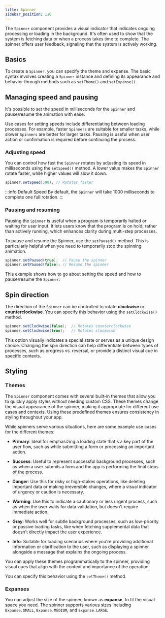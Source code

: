 ```yaml
---
title: Spinner
sidebar_position: 110
---
```


<DocChip chip="shadow" />
<DocChip chip="name" label="dwc-spinner" />
<DocChip chip='since' label='24.10' />
<JavadocLink type="spinner" location="com/webforj/component/spinner/Spinner" top='true'/>

The `Spinner` component provides a visual indicator that indicates ongoing processing or loading in the background. It's often used to show that the system is fetching data or when a process takes time to complete. The spinner offers user feedback, signaling that the system is actively working.

## Basics

To create a `Spinner`, you can specify the theme and expanse. The basic syntax involves creating a `Spinner` instance and defining its appearance and behavior through methods such as `setTheme()` and `setExpanse()`.

<ComponentDemo 
path='/webforj/spinnerdemo?' 
javaE='https://raw.githubusercontent.com/webforj/webforj-documentation/refs/heads/main/src/main/java/com/webforj/samples/views/spinner/SpinnerDemoView.java'
cssURL='https://raw.githubusercontent.com/webforj/webforj-documentation/main/src/main/resources/static/css/spinnerstyles/spinnerdemo.css'
height = '225px'
/>

## Managing speed and pausing

It's possible to set the speed in milliseconds for the `Spinner` and pause/resume the animation with ease. 

Use cases for setting speeds include differentiating between loading processes. For example, faster `Spinners` are suitable for smaller tasks, while slower `Spinners` are better for larger tasks. Pausing is useful when user action or confirmation is required before continuing the process.

### Adjusting speed

You can control how fast the `Spinner` rotates by adjusting its speed in milliseconds using the `setSpeed()` method. A lower value makes the `Spinner` rotate faster, while higher values will slow it down.

```java
spinner.setSpeed(500); // Rotates faster
```

:::info Default Speed
By default, the `Spinner` will take 1000 milliseconds to complete one full rotation.
:::

### Pausing and resuming

Pausing the `Spinner` is useful when a program is temporarily halted or waiting for user input. It lets users know that the program is on hold, rather than actively running, which enhances clarity during multi-step processes.

To pause and resume the Spinner, use the `setPaused()` method. This is particularly helpful when you need to temporarily stop the spinning animation.      

```java
spinner.setPaused(true);  // Pause the spinner
spinner.setPaused(false); // Resume the spinner
```

This example shows how to go about setting the speed and how to pause/resume the `Spinner`:

<ComponentDemo 
path='/webforj/spinnerspeeddemo?'  
javaE='https://raw.githubusercontent.com/webforj/webforj-documentation/refs/heads/main/src/main/java/com/webforj/samples/views/spinner/SpinnerSpeedDemoView.java'
cssURL='https://raw.githubusercontent.com/webforj/webforj-documentation/main/src/main/resources/static/css/spinnerstyles/spinnerspeeddemo.css'
height = '150px'
/>

## Spin direction

The direction of the `Spinner` can be controlled to rotate **clockwise** or **counterclockwise**. You can specify this behavior using the `setClockwise()` method.

```java
spinner.setClockwise(false);  // Rotates counterclockwise
spinner.setClockwise(true);   // Rotates clockwise
```

This option visually indicates a special state or serves as a unique design choice. Changing the spin direction can help differentiate between types of processes, such as progress vs. reversal, or provide a distinct visual cue in specific contexts.

<ComponentDemo 
path='/webforj/spinnerdirectiondemo?' 
javaE='https://raw.githubusercontent.com/webforj/webforj-documentation/refs/heads/main/src/main/java/com/webforj/samples/views/spinner/SpinnerDirectionDemoView.java'
height = '150px'
/>

## Styling

### Themes

The `Spinner` component comes with several built-in themes that allow you to quickly apply styles without needing custom CSS. These themes change the visual appearance of the spinner, making it appropriate for different use cases and contexts. Using these predefined themes ensures consistency in styling throughout your app.

While spinners serve various situations, here are some example use cases for the different themes:

- **Primary**: Ideal for emphasizing a loading state that's a key part of the user flow, such as while submitting a form or processing an important action.
  
- **Success**: Useful to represent successful background processes, such as when a user submits a form and the app is performing the final steps of the process.
  
- **Danger**: Use this for risky or high-stakes operations, like deleting important data or making irreversible changes, where a visual indicator of urgency or caution is necessary.
  
- **Warning**: Use this to indicate a cautionary or less urgent process, such as when the user waits for data validation, but doesn't require immediate action.

- **Gray**: Works well for subtle background processes, such as low-priority or passive loading tasks, like when fetching supplemental data that doesn't directly impact the user experience.
  
- **Info**: Suitable for loading scenarios where you're providing additional information or clarification to the user, such as displaying a spinner alongside a message that explains the ongoing process.

You can apply these themes programmatically to the spinner, providing visual cues that align with the context and importance of the operation.

You can specify this behavior using the `setTheme()` method.

<ComponentDemo 
path='/webforj/spinnerthemedemo?' 
javaE='https://raw.githubusercontent.com/webforj/webforj-documentation/refs/heads/main/src/main/java/com/webforj/samples/views/spinner/SpinnerThemeDemoView.java'
cssURL='https://raw.githubusercontent.com/webforj/webforj-documentation/main/src/main/resources/static/css/spinnerstyles/spinnerthemedemo.css'
height = '100px'
/>

### Expanses

You can adjust the size of the spinner, known as **expanse**, to fit the visual space you need. The spinner supports various sizes including `Expanse.SMALL`, `Expanse.MEDIUM`, and `Expanse.LARGE`.

<ComponentDemo 
path= '/webforj/spinnerexpansedemo?' 
javaE='https://raw.githubusercontent.com/webforj/webforj-documentation/refs/heads/main/src/main/java/com/webforj/samples/views/spinner/SpinnerExpanseDemoView.java'
cssURL='https://raw.githubusercontent.com/webforj/webforj-documentation/main/src/main/resources/static/css/spinnerstyles/spinnerexpansedemo.css'
height = '100px'
/>

<TableBuilder name="Spinner" />
